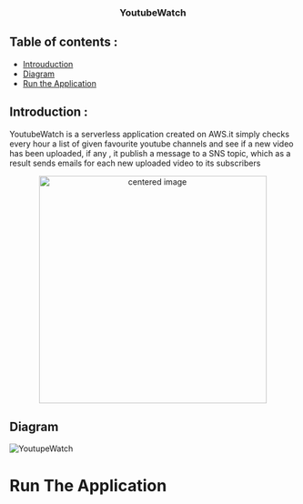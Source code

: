 
<h3 align="center">YoutubeWatch</h3>

## Table of contents :
- [Introuduction](#introduction-)
- [Diagram](#diagram)
- [Run the Application](#run-the-application)

## Introduction :
YoutubeWatch is a serverless application created on AWS.it simply checks every hour a list of given favourite youtube channels and see if a new video has been uploaded, if any , it publish a message to a SNS topic, which as a result sends emails for each new uploaded video to its subscribers
<p align="center">
<img  src="https://user-images.githubusercontent.com/69608603/224564330-b8d91840-f17f-4da9-88fb-e41a149c95b9.png" alt="centered image" height="400">
</p>

## Diagram
 
 ![YoutupeWatch](https://user-images.githubusercontent.com/69608603/224564562-e6b72d23-3208-4127-a832-7adda9f1b238.png)


# Run The Application
